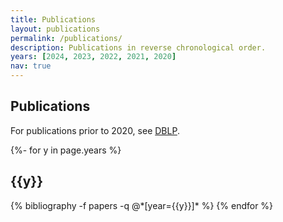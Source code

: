 ```yaml
---
title: Publications
layout: publications
permalink: /publications/
description: Publications in reverse chronological order. 
years: [2024, 2023, 2022, 2021, 2020]
nav: true
---
```

<!-- _pages/publications.md -->

## Publications

For publications prior to 2020, see [DBLP](https://dblp.org/pid/144/5582.html). 

<div class="publications">

{%- for y in page.years %}
  <h2 class="year">{{y}}</h2>
  {% bibliography -f papers -q @*[year={{y}}]* %}
{% endfor %}

</div>
